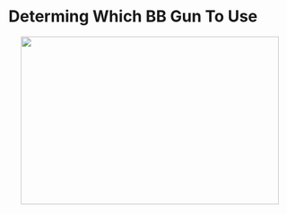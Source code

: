 # Determing Which BB Gun To Use
<p align="center">
  <img width="460" height="300" src="http://www.fillmurray.com/460/300">
</p>
